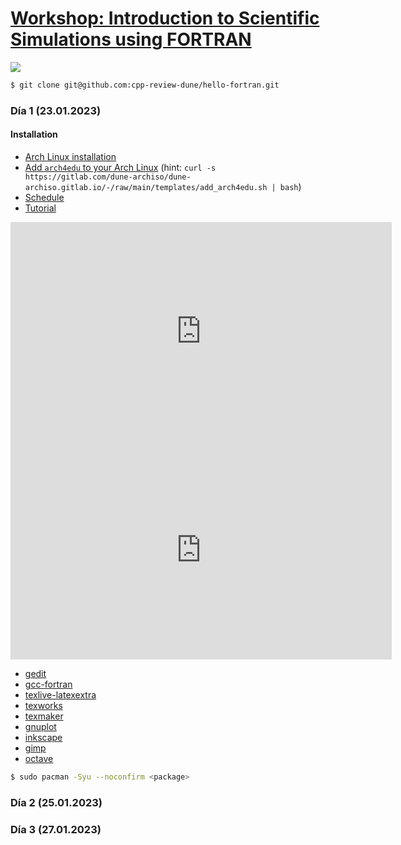 # [Workshop: Introduction to Scientific Simulations using FORTRAN](http://transparencia.concytec.gob.pe/images/2021/RESOLUCIONES_DIRECCION_EJECUTIVA/RDE-041-2021-FONDECYT-DE.pdf.pdf)

![](https://user-images.githubusercontent.com/21283014/213923808-5ed328f2-b59b-4f30-95be-8ac9d30628a3.jpg)

```bash
$ git clone git@github.com:cpp-review-dune/hello-fortran.git
```

### Día 1 (23.01.2023)

#### Installation

- [Arch Linux installation](https://wiki.archlinux.org/title/Installation_guide)
- [Add `arch4edu` to your Arch Linux](https://github.com/arch4edu/arch4edu/wiki/Add-arch4edu-to-your-Archlinux) (hint: `curl -s https://gitlab.com/dune-archiso/dune-archiso.gitlab.io/-/raw/main/templates/add_arch4edu.sh | bash`)
- [Schedule](https://murena.io/s/2mgrRZMpEbj6354)
- [Tutorial](https://murena.io/s/jxija4aoBd37ofG)

<iframe width="610" height="350"
  sandbox="allow-same-origin allow-scripts allow-popups"
  src="https://www.youtube-nocookie.com/embed/JzBGxTrW6DY"
  frameborder="0" allowfullscreen>
</iframe>

<iframe width="610" height="350"
  sandbox="allow-same-origin allow-scripts allow-popups"
  src="https://www.youtube-nocookie.com/embed/nTNaRVG1RQo"
  frameborder="0" allowfullscreen>
</iframe>

- [gedit](https://archlinux.org/packages/community/x86_64/gedit)
- [gcc-fortran](https://archlinux.org/packages/core/x86_64/gcc-fortran)
- [texlive-latexextra](https://archlinux.org/packages/extra/any/texlive-latexextra)
- [texworks](https://archlinux.org/packages/community/x86_64/texworks)
- [texmaker](https://archlinux.org/packages/community/x86_64/texmaker)
- [gnuplot](https://archlinux.org/packages/extra/x86_64/gnuplot)
- [inkscape](https://archlinux.org/packages/extra/x86_64/inkscape)
- [gimp](https://archlinux.org/packages/extra/x86_64/gimp)
- [octave](https://archlinux.org/packages/community/x86_64/octave)

```bash
$ sudo pacman -Syu --noconfirm <package>
```

### Día 2 (25.01.2023)

<!-- <iframe width="610" height="350"
  sandbox="allow-same-origin allow-scripts allow-popups"
  src="https://www.youtube-nocookie.com/embed/nTNaRVG1RQo"
  frameborder="0" allowfullscreen>
</iframe> -->

### Día 3 (27.01.2023)